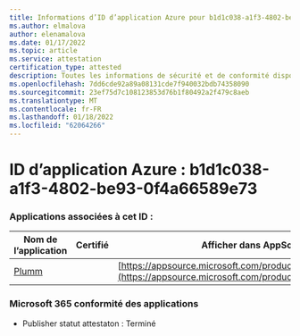 ```yaml
---
title: Informations d’ID d’application Azure pour b1d1c038-a1f3-4802-be93-0f4a66589e73
ms.author: elmalova
author: elenamalova
ms.date: 01/17/2022
ms.topic: article
ms.service: attestation
certification_type: attested
description: Toutes les informations de sécurité et de conformité disponibles pour b1d1c038-a1f3-4802-be93-0f4a66589e73.
ms.openlocfilehash: 7dd6cde92a89a08131cde7f940032bdb74358090
ms.sourcegitcommit: 23ef75d7c108123853d76b1f80492a2f479c8aeb
ms.translationtype: MT
ms.contentlocale: fr-FR
ms.lasthandoff: 01/18/2022
ms.locfileid: "62064266"
---
```

# <a name="azure-app-id-b1d1c038-a1f3-4802-be93-0f4a66589e73"></a>ID d’application Azure : b1d1c038-a1f3-4802-be93-0f4a66589e73


### <a name="apps-associated-with-this-id"></a>Applications associées à cet ID :
| **Nom de l’application** | **Certifié** | **Afficher dans AppSource** |
|--------------|---------------|-----------------------|
| [Plumm](https://docs.microsoft.com/microsoft-365-app-certification/forward/WA200003326) |  | [https://appsource.microsoft.com/product/office/WA200003326](https://appsource.microsoft.com/product/office/WA200003326) |

### <a name="microsoft-365-app-compliance-status"></a>Microsoft 365 conformité des applications
- Publisher statut attestaton : Terminé
